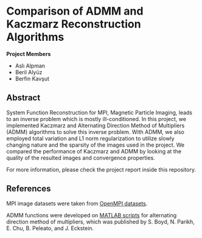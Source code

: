 # Comparison of ADMM and Kaczmarz Reconstruction Algorithms 

**Project Members**
- Aslı Alpman
- Beril Alyüz
- Berfin Kavşut

## Abstract

System Function Reconstruction for MPI, Magnetic Particle Imaging, leads to an inverse problem which is mostly ill-conditioned. In this project, we implemented Kaczmarz and Alternating Direction Method of Multipliers (ADMM) algorithms to solve this inverse problem. With ADMM, we also employed total variation and L1 norm regularization to utilize slowly changing nature and the sparsity of the images used in the project. We compared the performance of Kaczmarz and ADMM by looking at the quality of the resulted images and convergence properties.

For more information, please check the project report inside this repository.


## References

MPI image datasets were taken from [OpenMPI datasets](https://magneticparticleimaging.github.io/OpenMPIData.jl/latest/index.html).

ADMM functions were developed on [MATLAB scripts](https://web.stanford.edu/~boyd/papers/admm/) for alternating direction method of multipliers, which was published by S. Boyd, N. Parikh, E. Chu, B. Peleato, and J. Eckstein. 
